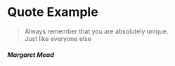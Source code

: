 # Quote Example
> Always remember that you are absolutely unique.  
Just like everyone else

##### _Margaret Mead_